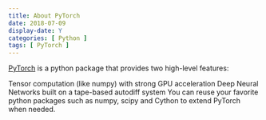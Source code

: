 ```yaml
---
title: About PyTorch
date: 2018-07-09
display-date: Y
categories: [ Python ]
tags: [ PyTorch ]
---
```


[PyTorch](https://pytorch.org/) is a python package that provides two high-level features:

Tensor computation (like numpy) with strong GPU acceleration
Deep Neural Networks built on a tape-based autodiff system
You can reuse your favorite python packages such as numpy, scipy and Cython to extend PyTorch when needed.
